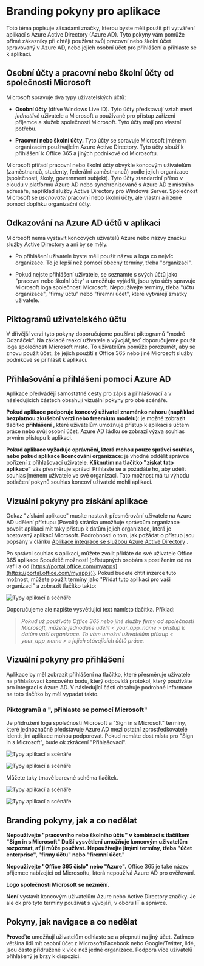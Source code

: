 <properties
   pageTitle="Branding pokyny pro aplikace | Microsoft Azure"
   description="Komplexní příručku k prostředkům vývojář určený pro službu Azure Active Directory"
   services="active-directory"
   documentationCenter="dev-center-name"
   authors="msmbaldwin"
   manager="mbaldwin"
   editor=""/>

<tags
   ms.service="active-directory"
   ms.devlang="na"
   ms.topic="article"
   ms.tgt_pltfrm="na"
   ms.workload="identity"
   ms.date="06/23/2016"
   ms.author="mbaldwin"/>


# <a name="branding-guidelines-for-applications"></a>Branding pokyny pro aplikace


Toto téma popisuje zásadami značky, kterou byste měli použít při vytváření aplikací s Azure Active Directory (Azure AD). Tyto pokyny vám pomůže přímé zákazníky při chtějí používat svůj pracovní nebo školní účet spravovaný v Azure AD, nebo jejich osobní účet pro přihlášení a přihlaste se k aplikaci.

## <a name="personal-accounts-vs-work-or-school-accounts-from-microsoft"></a>Osobní účty a pracovní nebo školní účty od společnosti Microsoft

Microsoft spravuje dva typy uživatelských účtů:

- **Osobní účty** (dříve Windows Live ID). Tyto účty představují vztah mezi *jednotlivé* uživatele a Microsoft a používané pro přístup zařízení příjemce a služeb společnosti Microsoft. Tyto účty mají pro vlastní potřebu.

- **Pracovní nebo školní účty.** Tyto účty se spravuje Microsoft jménem organizacím používajícím Azure Active Directory. Tyto účty slouží k přihlášení k Office 365 a jiných podnikové od Microsoftu.

Microsoft přiřadí pracovní nebo školní účty obvykle koncovým uživatelům (zaměstnanců, studenty, federální zaměstnanců) podle jejich organizace (společnosti, školy, government subjekt). Tyto účty standardní přímo v cloudu v platformu Azure AD nebo synchronizované s Azure AD z místního adresáře, například služby Active Directory pro Windows Server. Společnost Microsoft se *uschovatel* pracovní nebo školní účty, ale vlastní a řízené pomocí doplňku organizační účty.

## <a name="referring-to-azure-ad-accounts-in-your-application"></a>Odkazování na Azure AD účtů v aplikaci

Microsoft nemá vystavit koncových uživatelů Azure nebo názvy značku služby Active Directory a ani by se měly.

- Po přihlášení uživatele byste měli použít názvu a loga co nejvíc organizace. To je lepší než pomocí obecný termíny, třeba "organizaci".

- Pokud nejste přihlášení uživatele, se seznamte s svých účtů jako "pracovní nebo školní účty" a umožňuje vyjádřit, jsou tyto účty spravuje Microsoft loga společnosti Microsoft. Nepoužívejte termíny, třeba "účtu organizace", "firmy účtu" nebo "firemní účet", které vytvářejí zmatky uživatele.

## <a name="user-account-pictogram"></a>Piktogramů uživatelského účtu
V dřívější verzi tyto pokyny doporučujeme používat piktogramů "modré Odznáček". Na základě reakcí uživatele a vývojář, teď doporučujeme použít loga společnosti Microsoft místo. To uživatelům pomůže porozumět, aby se znovu použít účet, že jejich použití s Office 365 nebo jiné Microsoft služby podnikové se přihlásit k aplikaci.

## <a name="signing-up-and-signing-in-with-azure-ad"></a>Přihlašování a přihlášení pomocí Azure AD

Aplikace předvádějí samostatné cesty pro zápis a přihlašovací a v následujících částech obsahují vizuální pokyny pro obě scénáře.

**Pokud aplikace podporuje koncový uživatel znaménko nahoru (například bezplatnou zkušební verzi nebo freemium modelu)**: je možné zobrazit tlačítko **přihlášení** , které uživatelům umožňuje přístup k aplikaci s účtem práce nebo svůj osobní účet. Azure AD řádku se zobrazí výzva souhlas prvním přístupu k aplikaci.

**Pokud aplikace vyžaduje oprávnění, která mohou pouze správci souhlas, nebo pokud aplikace licencování organizace**: je vhodné oddělit správce pořízení z přihlašovací uživatele. **Kliknutím na tlačítko "získat tato aplikace"** vás přesměruje správci Přihlaste se a požádáte ho, aby udělit souhlas jménem uživatele ve své organizaci. Tato možnost má tu výhodu potlačení pokynů souhlas koncoví uživatelé mohli aplikaci.

## <a name="visual-guidance-for-app-acquisition"></a>Vizuální pokyny pro získání aplikace

Odkaz "získání aplikace" musíte nastavit přesměrování uživatele na Azure AD udělení přístupu (Povolit) stránka umožňuje správcům organizace povolit aplikaci mít taky přístup k datům jejich organizace, která je hostovaný aplikací Microsoft. Podrobnosti o tom, jak požádat o přístup jsou popsány v článku [Aplikace integrace se službou Azure Active Directory](active-directory-integrating-applications.md) .

Po správci souhlas s aplikací, můžete zvolit přidáte do své uživatele Office 365 aplikace Spouštěč možností (přístupných osobám s postižením od na vafli a od [https://portal.office.com/myapps](https://portal.office.com/myapps)). Pokud budete chtít inzerce tuto možnost, můžete použít termíny jako "Přidat tuto aplikaci pro vaši organizaci" a zobrazit tlačítko takto:

![Typy aplikací a scénáře](./media/active-directory-branding-guidelines/add-to-my-org.png)

Doporučujeme ale napište vysvětlující text namísto tlačítka. Příklad:
> *Pokud už používáte Office 365 nebo jiné služby firmy od společnosti Microsoft, můžete jednoduše udělit < your_app_name > přístup k datům vaší organizace. To vám umožní uživatelům přístup < your_app_name > s jejich stávajících účtů práce.*


## <a name="visual-guidance-for-sign-in"></a>Vizuální pokyny pro přihlášení
Aplikace by měl zobrazit přihlášení na tlačítko, které přesměruje uživatele na přihlašovací koncového bodu, který odpovídá protokol, který používáte pro integraci s Azure AD. V následující části obsahuje podrobné informace na toto tlačítko by měl vypadat takto.

### <a name="pictogram-and-sign-in-with-microsoft"></a>Piktogramů a ", přihlaste se pomocí Microsoft"
Je přidružení loga společnosti Microsoft a "Sign in s Microsoft" termíny, které jednoznačně představuje Azure AD mezi ostatní zprostředkovatelé identit jiní aplikace mohou podporovat. Pokud nemáte dost místa pro "Sign in s Microsoft", bude ok zkrácení "Přihlašovací".

![Typy aplikací a scénáře](./media/active-directory-branding-guidelines/sign-in-with-microsoft-light.png)

![Typy aplikací a scénáře](./media/active-directory-branding-guidelines/sign-in-light.png)

Můžete taky tmavě barevné schéma tlačítek.

![Typy aplikací a scénáře](./media/active-directory-branding-guidelines/sign-in-with-microsoft-dark.png)

![Typy aplikací a scénáře](./media/active-directory-branding-guidelines/sign-in-dark.png)

## <a name="branding-dos-and-donts"></a>Branding pokyny, jak a co nedělat

**Nepoužívejte "pracovního nebo školního účtu" v kombinaci s tlačítkem "Sign in s Microsoft" Další vysvětlení umožňuje koncovým uživatelům rozpoznat, ať ji může používat.** **Nepoužívejte jinými termíny, třeba "účet enterprise", "firmy účtu" nebo "firemní účet."**

**Nepoužívejte "Office 365 číslo" nebo "Azure".** Office 365 je také název příjemce nabízející od Microsoftu, která nepoužívá Azure AD pro ověřování.

**Logo společnosti Microsoft se nezmění.**

**Není** vystavit koncovým uživatelům Azure nebo Active Directory značky. Je ale ok pro tyto termíny používat s vývojáři, v oboru IT a správce.

## <a name="navigation-dos-and-donts"></a>Pokyny, jak navigace a co nedělat

**Proveďte** umožňují uživatelům odhlaste se a přepnutí na jiný účet. Zatímco většina lidí mít osobní účet z Microsoft/Facebook nebo Google/Twitter, lidé, jsou často přidružené k více než jedné organizace. Podpora více uživatelů přihlášený je brzy k dispozici.

